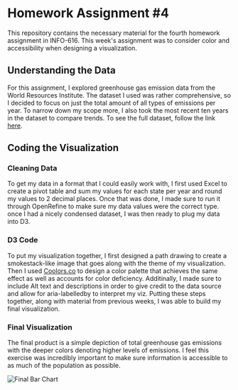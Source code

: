 # Homework Assignment #4

This repository contains the necessary material for the fourth homework assignment in INFO-616. This week's assignment was to consider color and accessibility when designing a visualization.

## Understanding the Data

For this assignment, I explored greenhouse gas emission data from the World Resources Institute. The dataset I used was rather comprehensive, so I decided to focus on just the total amount of all types of emissions per year. To narrow down my scope more, I also took the most recent ten years in the dataset to compare trends. To see the full dataset, follow the link [here](https://datasets.wri.org/dataset/climate-watch-states-greenhouse-gas-emissions).

## Coding the Visualization

### Cleaning Data

To get my data in a format that I could easily work with, I first used Excel to create a pivot table and sum my values for each state per year and round my values to 2 decimal places. Once that was done, I made sure to run it through OpenRefine to make sure my data values were the correct type. once I had a nicely condensed dataset, I was then ready to plug my data into D3.

### D3 Code

To put my visualization together, I first designed a path drawing to create a smokestack-like image that goes along with the theme of my visualization. Then I used [Coolors.co](https://coolors.co/) to design a color palette that achieves the same effect as well as accounts for color deficiency. Additinally, I made sure to include Alt text and descriptions in order to give credit to the data source and allow for aria-labelledby to interpret my viz. Putting these steps together, along with material from previous weeks, I was able to build my final visualization.

### Final Visualization

The final product is a simple depiction of total greenhouse gas emissions with the deeper colors denoting higher levels of emissions. I feel this exercise was incredibly important to make sure information is accessible to as much of the population as possible.

![Final Bar Chart](/Week_4_HW/GHG_Viz.png/ "Final Visualization")


